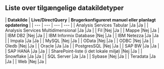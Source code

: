 ## <a name="list-of-available-data-source-types"></a>Liste over tilgængelige datakildetyper

| **Datakilde** | **Live/DirectQuery** | **Brugerkonfigureret manuel eller planlagt opdatering** |
| --- | --- | --- | --- |
| Analysis Services Tabular |Ja |Ja |
| Analysis Services Multidimensional |Ja |Ja |
| Fil |Nej |Ja |
| Mappe |Nej |Ja |
| IBM DB2 |Nej |Ja |
| IBM Informix Database |Nej |Ja |
| IBM Netezza |Ja |Ja |
| Impala |Ja |Ja |
| MySQL |Nej |Ja |
| OData |Nej |Ja |
| ODBC |Nej |Ja |
| Oledb |Nej |Ja |
| Oracle |Ja |Ja |
| PostgresSQL |Nej |Ja |
| SAP BW |Ja |Ja |
| SAP HANA |Ja |Ja |
| SharePoint-liste (i det lokale miljø) |Nej |Ja |
| Snowflake |Ja |Ja |
| SQL Server |Ja |Ja |
| Sybase |Nej |Ja |
| Teradata |Ja |Ja |
| Web |Nej |Ja |


